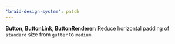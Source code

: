 ```yaml
---
'braid-design-system': patch
---
```


**Button, ButtonLink, ButtonRenderer:** Reduce horizontal padding of `standard` size from `gutter` to `medium`
